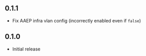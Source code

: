 ## 0.1.1

- Fix AAEP infra vlan config (incorrectly enabled even if `false`)

## 0.1.0

- Initial release
